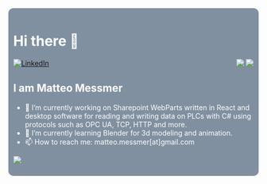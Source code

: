 

<div style="padding: 10px;
    background-color: #8090a0;
    border-radius: 10px;
    color: white;">

# Hi there 👋


<div align="left">
  <a href="https://www.linkedin.com/in/matteomessmer/">
    <img
      src="https://img.shields.io/static/v1?logo=linkedin&style=flat-square&color=0072b1&label=LinkedIn&message=%E2%98%86"
      alt="LinkedIn"
    />
  </a>

<img align="right" src="https://github-readme-stats.vercel.app/api?username=matteomessmer&count_private=true&show_icons=true&theme=cobalt">

<img align="right" src="https://github-readme-stats.vercel.app/api/top-langs/?username=matteomessmer&layout=compact&theme=cobalt">
  
## I am Matteo Messmer
  
- 🔭 I’m currently working on Sharepoint WebParts written in React and desktop software for reading and writing data on PLCs with C# using protocols such as OPC UA, TCP, HTTP and more.
- 🌱 I’m currently learning Blender for 3d modeling and animation.
- 📫 How to reach me: matteo.messmer[at]gmail.com

  
![](https://gist.githubusercontent.com/zeysert/bc8c0a4090c377a755dcc77bbeac66e4/raw/43f9b12677934c5d99499f6d9d574d30c86f979c/coding.gif)

</div>

</div>
